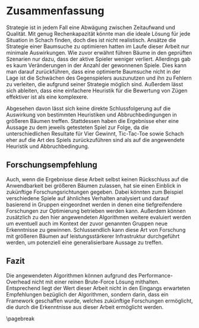 # Zusammenfassung

Strategie ist in jedem Fall eine Abwägung zwischen Zeitaufwand und Qualität. Mit genug Rechenkapazität könnte man die ideale Lösung für jede Situation in Schach finden, doch dies ist nicht realistisch. Ansätze die Strategie einer Baumsuche zu optimieren hatten im Laufe dieser Arbeit nur minimale Auswirkungen. Wie zuvor erwähnt führen Bäume in den geprüften Szenarien nur dazu, dass der aktive Spieler weniger verliert. Allerdings gab es kaum Veränderungen in der Anzahl der gewonnenen Spiele. Dies kann man darauf zurückführen, dass eine optimierte Baumsuche nicht in der Lage ist die Schwächen des Gegenspielers auszunutzen und ihn zu Fehlern zu verleiten, die aufgrund seiner Strategie möglich sind. Außerdem lässt sich ableiten, dass eine einfachere Heuristik für die Bewertung von Zügen effektiver ist als eine komplexere.

Abgesehen davon lässt sich keine direkte Schlussfolgerung auf die Auswirkung von bestimmten Heuristiken und Abbruchbedingungen in größeren Bäumen treffen. Stattdessen haben die Ergebnisse eher eine Aussage zu dem jeweils getesteten Spiel zur Folge, da die unterschiedlichen Resultate für Vier Gewinnt, Tic-Tac-Toe sowie Schach eher auf die Art des Spiels zurückzuführen sind als auf die angewendete Heuristik und Abbruchbedingung.

## Forschungsempfehlung

Auch, wenn die Ergebnisse diese Arbeit selbst keinen Rückschluss auf die Anwendbarkeit bei größeren Bäumen zulassen, hat sie einen Einblick in zukünftige Forschungsrichtungen gegeben. Dabei könnten zum Beispiel verschiedene Spiele auf ähnliches Verhalten analysiert und darauf basierend in Gruppen eingeordnet werden in denen eine tiefgreifendere Forschungen zur Optimierung betrieben werden kann. Außerdem können zusätzlich zu den hier angewendeten Algorithmen weitere evaluiert werden um eventuell auch im Kontext der zuvor genannten Gruppen neue Erkenntnisse zu gewinnen. Schlussendlich kann diese Art von Forschung mit größeren Bäumen auf leistungsstärkerer Infrastruktur durchgeführt werden, um potenziell eine generalisierbare Aussage zu treffen.

## Fazit

Die angewendeten Algorithmen können aufgrund des Performance-Overhead nicht mit einer reinen Brute-Force Lösung mithalten. Entsprechend liegt der Wert dieser Arbeit nicht in den Eingangs erwarteten Empfehlungen bezüglich der Algorithmen, sondern darin, dass ein Framework geschaffen wurde, welches zukünftige Forschungen ermöglicht, die durch die Erkenntnisse aus dieser Arbeit ermöglicht werden.

\pagebreak
